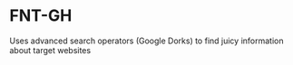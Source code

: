 # FNT-GH
Uses advanced search operators (Google Dorks) to find juicy information about target websites
